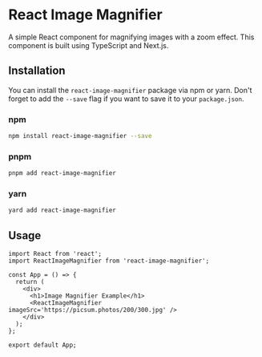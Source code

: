 # React Image Magnifier

A simple React component for magnifying images with a zoom effect. This component is built using TypeScript and Next.js.

## Installation

You can install the `react-image-magnifier` package via npm or yarn. Don't forget to add the `--save` flag if you want to save it to your `package.json`.

### npm

```bash
npm install react-image-magnifier --save
```

### pnpm

```bash
pnpm add react-image-magnifier
```

### yarn

```bash
yard add react-image-magnifier
```

## Usage

```tsx
import React from 'react';
import ReactImageMagnifier from 'react-image-magnifier';

const App = () => {
  return (
    <div>
      <h1>Image Magnifier Example</h1>
      <ReactImageMagnifier imageSrc='https://picsum.photos/200/300.jpg' />
    </div>
  );
};

export default App;
```
